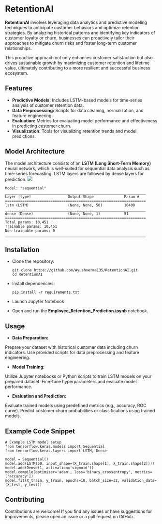 # RetentionAI

__RetentionAI__ involves leveraging data analytics and predictive modeling techniques to anticipate customer behaviors and optimize retention strategies. By analyzing historical patterns and identifying key indicators of customer loyalty or churn, businesses can proactively tailor their approaches to mitigate churn risks and foster long-term customer relationships. 

This proactive approach not only enhances customer satisfaction but also drives sustainable growth by maximizing customer retention and lifetime value, ultimately contributing to a more resilient and successful business ecosystem.

## Features
- __Predictive Models:__ Includes LSTM-based models for time-series analysis of customer retention data.
- __Data Preprocessing:__ Scripts for data cleaning, normalization, and feature engineering.
- __Evaluation:__ Metrics for evaluating model performance and effectiveness in predicting customer churn.
- __Visualization:__ Tools for visualizing retention trends and model predictions.

## Model Architecture
The model architecture consists of an __LSTM (Long Short-Term Memory)__ neural network, which is well-suited for sequential data analysis such as time-series forecasting. LSTM layers are followed by dense layers for prediction.
![](https://miro.medium.com/v2/resize:fit:1100/format:webp/1*goJVQs-p9kgLODFNyhl9zA.gif)

    Model: "sequential"
    _________________________________________________________________
    Layer (type)                 Output Shape              Param #   
    =================================================================
    lstm (LSTM)                  (None, None, 50)          10400     
    _________________________________________________________________
    dense (Dense)                (None, None, 1)           51        
    =================================================================
    Total params: 10,451
    Trainable params: 10,451
    Non-trainable params: 0
    _________________________________________________________________

## Installation
  - Clone the repository:

        git clone https://github.com/Ayushverma135/RetentionAI.git
        cd RetentionAI
  - Install dependencies:

        pip install -r requirements.txt
  - Launch Jupyter Notebook
  - Open and run the __Employee_Retention_Prediction.ipynb__ notebook.
## Usage
- __Data Preparation:__

Prepare your dataset with historical customer data including churn indicators.
Use provided scripts for data preprocessing and feature engineering.

- __Model Training:__

Utilize Jupyter notebooks or Python scripts to train LSTM models on your prepared dataset.
Fine-tune hyperparameters and evaluate model performance.

- __Evaluation and Prediction:__

Evaluate trained models using predefined metrics (e.g., accuracy, ROC curve).
Predict customer churn probabilities or classifications using trained models.

## Example Code Snippet
    # Example LSTM model setup
    from tensorflow.keras.models import Sequential
    from tensorflow.keras.layers import LSTM, Dense

    model = Sequential()
    model.add(LSTM(50, input_shape=(X_train.shape[1], X_train.shape[2])))
    model.add(Dense(1, activation='sigmoid'))
    model.compile(optimizer='adam', loss='binary_crossentropy', metrics=['accuracy'])
    model.fit(X_train, y_train, epochs=10, batch_size=32, validation_data=(X_test, y_test))

## Contributing
Contributions are welcome! If you find any issues or have suggestions for improvements, please open an issue or a pull request on GitHub.


